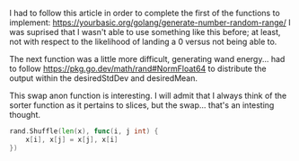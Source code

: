 I had to follow this article in order to complete the first of the functions to implement: https://yourbasic.org/golang/generate-number-random-range/
I was suprised that I wasn't able to use something like this before; at least, not with respect to the likelihood of landing a 0 versus not being able to.  

The next function was a little more difficult, generating wand energy... had to follow https://pkg.go.dev/math/rand#NormFloat64 to distribute the output within the desiredStdDev and desiredMean.

This swap anon function is interesting. I will admit that I always think of the sorter function as it pertains to slices, but the swap... that's an intesting thought. 
```go
rand.Shuffle(len(x), func(i, j int) {
	x[i], x[j] = x[j], x[i]
})
```
